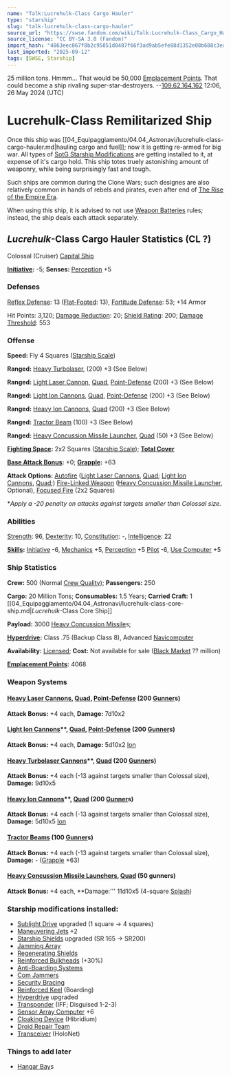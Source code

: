 ```yaml
---
name: "Talk:Lucrehulk-Class Cargo Hauler"
type: "starship"
slug: "talk-lucrehulk-class-cargo-hauler"
source_url: "https://swse.fandom.com/wiki/Talk:Lucrehulk-Class_Cargo_Hauler"
source_license: "CC BY-SA 3.0 (Fandom)"
import_hash: "4863eec867f8b2c95851d0487f66f3ad9ab5efe88d1352e08b688c3ea3f40ea1"
last_imported: "2025-09-12"
tags: [SWSE, Starship]
---
```

25 million tons. Hmmm... That would be 50,000 [Emplacement Points](https://swse.fandom.com/wiki/Emplacement_Points). That could become a ship rivaling super-star-destroyers. --[109.62.164.162](https://swse.fandom.com/wiki/Special:Contributions/109.62.164.162) 12:06, 26 May 2024 (UTC)

# Lucrehulk-Class Remilitarized Ship

Once this ship was [[04_Equipaggiamento/04.04_Astronavi/lucrehulk-class-cargo-hauler.md|hauling cargo and fuel]]; now it is getting re-armed for big war. All types of [SotG Starship Modifications](https://swse.fandom.com/wiki/SotG_Starship_Modifications) are getting installed to it, at expense of it's cargo hold. This ship totes truely astonishing amount of weaponry, while being surprisingly fast and tough.

Such ships are common during the Clone Wars; such designes are also relatively common in hands of rebels and pirates, even after end of [The Rise of the Empire Era](https://swse.fandom.com/wiki/The_Rise_of_the_Empire_Era).

When using this ship, it is advised to not use [Weapon Batteries](https://swse.fandom.com/wiki/Weapon_Batteries) rules; instead, the ship deals each attack separately.

## *Lucrehulk*-Class Cargo Hauler Statistics (CL ?)
Colossal (Cruiser) [Capital Ship](https://swse.fandom.com/wiki/Capital_Ship)

**[Initiative](https://swse.fandom.com/wiki/Initiative):** -5; **Senses:** [Perception](https://swse.fandom.com/wiki/Perception) +5

### Defenses
[Reflex Defense](https://swse.fandom.com/wiki/Reflex_Defense_(Vehicles)): 13 ([Flat-Footed](https://swse.fandom.com/wiki/Flat-Footed): 13), [Fortitude Defense](https://swse.fandom.com/wiki/Fortitude_Defense_(Vehicles)): 53; +14 Armor

Hit Points: 3,120; [Damage Reduction](https://swse.fandom.com/wiki/Damage_Reduction): 20; [Shield Rating](https://swse.fandom.com/wiki/Shield_Rating): 200; [Damage Threshold](https://swse.fandom.com/wiki/Damage_Threshold_(Vehicles)): 553
### Offense
**Speed:** Fly 4 Squares ([Starship Scale](https://swse.fandom.com/wiki/Starship_Scale))

**Ranged:** [Heavy Turbolaser](https://swse.fandom.com/wiki/Heavy_Turbolaser), (200) +3 (See Below)

**Ranged:** [Light Laser Cannon](https://swse.fandom.com/wiki/Light_Laser_Cannon), [Quad](https://swse.fandom.com/wiki/Quad), [Point-Defense](https://swse.fandom.com/wiki/Point-Defense) (200) +3 (See Below)

**Ranged:** [Light Ion Cannons](https://swse.fandom.com/wiki/Light_Ion_Cannons), [Quad](https://swse.fandom.com/wiki/Quad), [Point-Defense](https://swse.fandom.com/wiki/Point-Defense) (200) +3 (See Below)

**Ranged:** [Heavy Ion Cannons](https://swse.fandom.com/wiki/Heavy_Ion_Cannons), [Quad](https://swse.fandom.com/wiki/Quad) (200) +3 (See Below)

**Ranged:** [Tractor Beam](https://swse.fandom.com/wiki/Tractor_Beam) (100) +3 (See Below)

**Ranged:** [Heavy Concussion Missile Launcher](https://swse.fandom.com/wiki/Heavy_Concussion_Missile_Launcher), [Quad](https://swse.fandom.com/wiki/Quad) (50) +3 (See Below)

**[Fighting Space](https://swse.fandom.com/wiki/Fighting_Space):** 2x2 Squares ([Starship Scale](https://swse.fandom.com/wiki/Starship_Scale)); **[Total Cover](https://swse.fandom.com/wiki/Total_Cover)**

**[Base Attack Bonus](https://swse.fandom.com/wiki/Base_Attack_Bonus):** +0; **[Grapple](https://swse.fandom.com/wiki/Grapple):** +63

**Attack Options:** [Autofire](https://swse.fandom.com/wiki/Autofire_(Vehicle_Combat)) ([Light Laser Cannons](https://swse.fandom.com/wiki/Light_Laser_Cannons), [Quad](https://swse.fandom.com/wiki/Quad); [Light Ion Cannons](https://swse.fandom.com/wiki/Light_Ion_Cannons), [Quad](https://swse.fandom.com/wiki/Quad);) [Fire-Linked Weapon](https://swse.fandom.com/wiki/Fire-Linked_Weapon) ([Heavy Concussion Missile Launcher](https://swse.fandom.com/wiki/Heavy_Concussion_Missile_Launcher), Optional), [Focused Fire](https://swse.fandom.com/wiki/Focused_Fire) (2x2 Squares)

**Apply a -20 penalty on attacks against targets smaller than Colossal size.*
### Abilities
[Strength](https://swse.fandom.com/wiki/Strength): 96, [Dexterity](https://swse.fandom.com/wiki/Dexterity): 10, [Constitution](https://swse.fandom.com/wiki/Constitution): -, [Intelligence](https://swse.fandom.com/wiki/Intelligence): 22

**[Skills](https://swse.fandom.com/wiki/Skills):** [Initiative](https://swse.fandom.com/wiki/Initiative) -6, [Mechanics](https://swse.fandom.com/wiki/Mechanics) +5, [Perception](https://swse.fandom.com/wiki/Perception) +5 [Pilot](https://swse.fandom.com/wiki/Pilot) -6, [Use Computer](https://swse.fandom.com/wiki/Use_Computer) +5
### Ship Statistics
**Crew:** 500 (Normal [Crew Quality](https://swse.fandom.com/wiki/Crew_Quality)); **Passengers:** 250

**Cargo:** 20 Million Tons; **Consumables:** 1.5 Years; **Carried Craft:** 1 [[04_Equipaggiamento/04.04_Astronavi/lucrehulk-class-core-ship.md|*Lucrehulk*-Class Core Ship]]

**Payload:** 3000 [Heavy Concussion Missile](https://swse.fandom.com/wiki/Heavy_Concussion_Missile)s;

**[Hyperdrive](https://swse.fandom.com/wiki/Hyperdrive):** Class .75 (Backup Class 8), Advanced [Navicomputer](https://swse.fandom.com/wiki/Navicomputer)

**Availability:** [Licensed](https://swse.fandom.com/wiki/Licensed); **Cost:** Not available for sale ([Black Market](https://swse.fandom.com/wiki/Black_Market) ?? million)

**[Emplacement Points](https://swse.fandom.com/wiki/Emplacement_Points):** 4068
### Weapon Systems
#### [**Heavy Laser Cannons**](https://swse.fandom.com/wiki/Heavy_Laser_Cannons)**, [Quad](https://swse.fandom.com/wiki/Quad), [Point-Defense](https://swse.fandom.com/wiki/Point-Defense) (200 [Gunner](https://swse.fandom.com/wiki/Gunner)s)**
**Attack Bonus:** +4 each, **Damage:** 7d10x2
#### [**Light Ion Cannons**](https://swse.fandom.com/wiki/Light_Ion_Cannons)**, [Quad](https://swse.fandom.com/wiki/Quad), [Point-Defense](https://swse.fandom.com/wiki/Point-Defense) (200 [Gunner](https://swse.fandom.com/wiki/Gunner)s)
**Attack Bonus:** +4 each, **Damage:** 5d10x2 [Ion](https://swse.fandom.com/wiki/Ion)
#### [**Heavy Turbolaser Cannons**](https://swse.fandom.com/wiki/Turbolasers)**, [Quad](https://swse.fandom.com/wiki/Quad) (200 [Gunner](https://swse.fandom.com/wiki/Gunner)s)
**Attack Bonus:** +4 each (-13 against targets smaller than Colossal size), **Damage:** 9d10x5
#### [**Heavy Ion Cannons**](https://swse.fandom.com/wiki/Heavy_Ion_Cannons)**, [Quad](https://swse.fandom.com/wiki/Quad) (200 [Gunner](https://swse.fandom.com/wiki/Gunner)s)
**Attack Bonus:** +4 each (-13 against targets smaller than Colossal size), **Damage:** 5d10x5 [Ion](https://swse.fandom.com/wiki/Ion)
#### [**Tractor Beams**](https://swse.fandom.com/wiki/Tractor_Beam) (100 [Gunner](https://swse.fandom.com/wiki/Gunner)s)
**Attack Bonus:** +4 each (-13 against targets smaller than Colossal size), **Damage:** - ([Grapple](https://swse.fandom.com/wiki/Grapple) +63)
#### [**Heavy Concussion Missile Launchers**](https://swse.fandom.com/wiki/Heavy_Concussion_Missile_Launcher), [Quad](https://swse.fandom.com/wiki/Quad) (50 gunners)
**Attack Bonus:** +4 each, **Damage:''' 11d10x5 (4-square [Splash](https://swse.fandom.com/wiki/Splash))

### Starship modifications installed:
- [Sublight Drive](https://swse.fandom.com/wiki/Sublight_Drive) upgraded (1 square -> 4 squares)
- [Maneuvering Jets](https://swse.fandom.com/wiki/Maneuvering_Jets) +2
- [Starship Shields](https://swse.fandom.com/wiki/Starship_Shields) upgraded (SR 165 -> SR200)
- [Jamming Array](https://swse.fandom.com/wiki/Jamming_Array)
- [Regenerating Shields](https://swse.fandom.com/wiki/Regenerating_Shields)
- [Reinforced Bulkheads](https://swse.fandom.com/wiki/Reinforced_Bulkheads) (+30%)
- [Anti-Boarding Systems](https://swse.fandom.com/wiki/Anti-Boarding_Systems)
- [Com Jammers](https://swse.fandom.com/wiki/Com_Jammers)
- [Security Bracing](https://swse.fandom.com/wiki/Security_Bracing)
- [Reinforced Keel](https://swse.fandom.com/wiki/Reinforced_Keel) (Boarding)
- [Hyperdrive](https://swse.fandom.com/wiki/Hyperdrive) upgraded
- [Transponder](https://swse.fandom.com/wiki/Transponder) (IFF; Disguised 1-2-3)
- [Sensor Array Computer](https://swse.fandom.com/wiki/Sensor_Array_Computer) +6
- [Cloaking Device](https://swse.fandom.com/wiki/Cloaking_Device) (Hibridium)
- [Droid Repair Team](https://swse.fandom.com/wiki/Droid_Repair_Team)
- [Transceiver](https://swse.fandom.com/wiki/Transceiver) (HoloNet)

### Things to add later
- [Hangar Bay](https://swse.fandom.com/wiki/Hangar_Bay)s